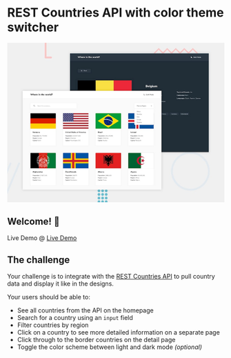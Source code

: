 # REST Countries API with color theme switcher

![Design preview for the REST Countries API with color theme switcher coding challenge](./design/desktop-preview.jpg)

## Welcome! 👋

Live Demo @ [Live Demo](https://rest-countries.imervinc.vercel.app)

## The challenge

Your challenge is to integrate with the [REST Countries API](https://restcountries.eu) to pull country data and display it like in the designs.

Your users should be able to:

- See all countries from the API on the homepage
- Search for a country using an `input` field
- Filter countries by region
- Click on a country to see more detailed information on a separate page
- Click through to the border countries on the detail page
- Toggle the color scheme between light and dark mode _(optional)_
